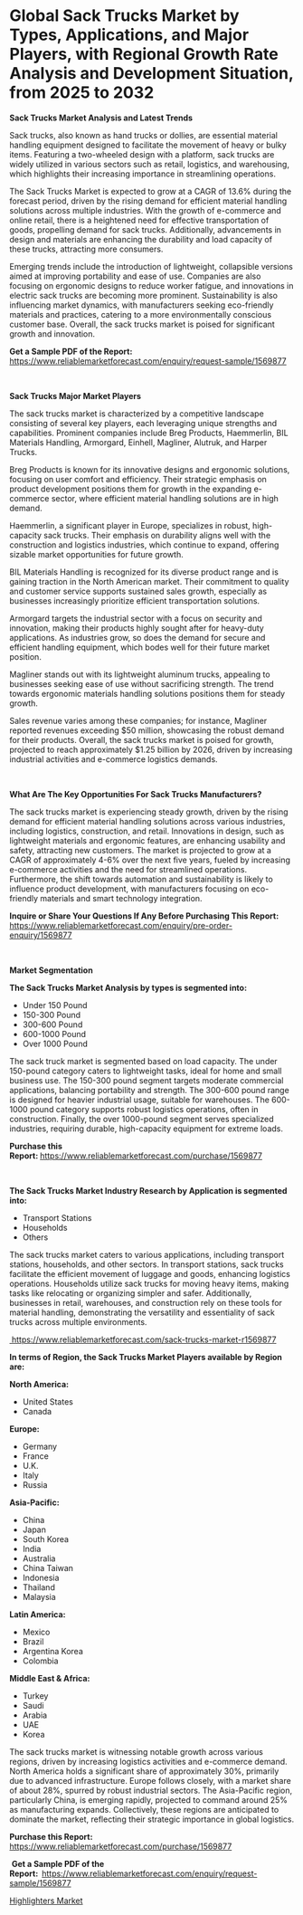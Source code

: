 <p><h1>Global Sack Trucks Market by Types, Applications, and Major Players, with Regional Growth Rate Analysis and Development Situation, from 2025 to 2032</h1></p><p><strong>Sack Trucks Market Analysis and Latest Trends</strong></p>
<p><p>Sack trucks, also known as hand trucks or dollies, are essential material handling equipment designed to facilitate the movement of heavy or bulky items. Featuring a two-wheeled design with a platform, sack trucks are widely utilized in various sectors such as retail, logistics, and warehousing, which highlights their increasing importance in streamlining operations.</p><p>The Sack Trucks Market is expected to grow at a CAGR of 13.6% during the forecast period, driven by the rising demand for efficient material handling solutions across multiple industries. With the growth of e-commerce and online retail, there is a heightened need for effective transportation of goods, propelling demand for sack trucks. Additionally, advancements in design and materials are enhancing the durability and load capacity of these trucks, attracting more consumers.</p><p>Emerging trends include the introduction of lightweight, collapsible versions aimed at improving portability and ease of use. Companies are also focusing on ergonomic designs to reduce worker fatigue, and innovations in electric sack trucks are becoming more prominent. Sustainability is also influencing market dynamics, with manufacturers seeking eco-friendly materials and practices, catering to a more environmentally conscious customer base. Overall, the sack trucks market is poised for significant growth and innovation.</p></p>
<p><strong>Get a Sample PDF of the Report:&nbsp;</strong> <a href="https://www.reliablemarketforecast.com/enquiry/request-sample/1569877?utm_campaign=2736&utm_medium=2&utm_source=Github&utm_content=ia&utm_term=25032025&utm_id=sack-trucks">https://www.reliablemarketforecast.com/enquiry/request-sample/1569877</a></p>
<p>&nbsp;</p>
<p><strong>Sack Trucks Major Market Players</strong></p>
<p><p>The sack trucks market is characterized by a competitive landscape consisting of several key players, each leveraging unique strengths and capabilities. Prominent companies include Breg Products, Haemmerlin, BIL Materials Handling, Armorgard, Einhell, Magliner, Alutruk, and Harper Trucks.</p><p>Breg Products is known for its innovative designs and ergonomic solutions, focusing on user comfort and efficiency. Their strategic emphasis on product development positions them for growth in the expanding e-commerce sector, where efficient material handling solutions are in high demand.</p><p>Haemmerlin, a significant player in Europe, specializes in robust, high-capacity sack trucks. Their emphasis on durability aligns well with the construction and logistics industries, which continue to expand, offering sizable market opportunities for future growth.</p><p>BIL Materials Handling is recognized for its diverse product range and is gaining traction in the North American market. Their commitment to quality and customer service supports sustained sales growth, especially as businesses increasingly prioritize efficient transportation solutions.</p><p>Armorgard targets the industrial sector with a focus on security and innovation, making their products highly sought after for heavy-duty applications. As industries grow, so does the demand for secure and efficient handling equipment, which bodes well for their future market position.</p><p>Magliner stands out with its lightweight aluminum trucks, appealing to businesses seeking ease of use without sacrificing strength. The trend towards ergonomic materials handling solutions positions them for steady growth.</p><p>Sales revenue varies among these companies; for instance, Magliner reported revenues exceeding $50 million, showcasing the robust demand for their products. Overall, the sack trucks market is poised for growth, projected to reach approximately $1.25 billion by 2026, driven by increasing industrial activities and e-commerce logistics demands.</p></p>
<p>&nbsp;</p>
<p><strong>What Are The Key Opportunities For Sack Trucks Manufacturers?</strong></p>
<p><p>The sack trucks market is experiencing steady growth, driven by the rising demand for efficient material handling solutions across various industries, including logistics, construction, and retail. Innovations in design, such as lightweight materials and ergonomic features, are enhancing usability and safety, attracting new customers. The market is projected to grow at a CAGR of approximately 4-6% over the next five years, fueled by increasing e-commerce activities and the need for streamlined operations. Furthermore, the shift towards automation and sustainability is likely to influence product development, with manufacturers focusing on eco-friendly materials and smart technology integration.</p></p>
<p><strong>Inquire or Share Your Questions If Any Before Purchasing This Report:</strong> <a href="https://www.reliablemarketforecast.com/enquiry/pre-order-enquiry/1569877?utm_campaign=2736&utm_medium=2&utm_source=Github&utm_content=ia&utm_term=25032025&utm_id=sack-trucks">https://www.reliablemarketforecast.com/enquiry/pre-order-enquiry/1569877</a></p>
<p>&nbsp;</p>
<p><strong>Market Segmentation</strong></p>
<p><strong>The Sack Trucks Market Analysis by types is segmented into:</strong></p>
<p><ul><li>Under 150 Pound</li><li>150-300 Pound</li><li>300-600 Pound</li><li>600-1000 Pound</li><li>Over 1000 Pound</li></ul></p>
<p><p>The sack truck market is segmented based on load capacity. The under 150-pound category caters to lightweight tasks, ideal for home and small business use. The 150-300 pound segment targets moderate commercial applications, balancing portability and strength. The 300-600 pound range is designed for heavier industrial usage, suitable for warehouses. The 600-1000 pound category supports robust logistics operations, often in construction. Finally, the over 1000-pound segment serves specialized industries, requiring durable, high-capacity equipment for extreme loads.</p></p>
<p><strong>Purchase this Report:&nbsp;</strong><a href="https://www.reliablemarketforecast.com/purchase/1569877?utm_campaign=2736&utm_medium=2&utm_source=Github&utm_content=ia&utm_term=25032025&utm_id=sack-trucks">https://www.reliablemarketforecast.com/purchase/1569877</a></p>
<p>&nbsp;</p>
<p><strong>The Sack Trucks Market Industry Research by Application is segmented into:</strong></p>
<p><ul><li>Transport Stations</li><li>Households</li><li>Others</li></ul></p>
<p><p>The sack trucks market caters to various applications, including transport stations, households, and other sectors. In transport stations, sack trucks facilitate the efficient movement of luggage and goods, enhancing logistics operations. Households utilize sack trucks for moving heavy items, making tasks like relocating or organizing simpler and safer. Additionally, businesses in retail, warehouses, and construction rely on these tools for material handling, demonstrating the versatility and essentiality of sack trucks across multiple environments.</p></p>
<p><a href="https://www.reliablemarketforecast.com/sack-trucks-market-r1569877?utm_campaign=2736&utm_medium=2&utm_source=Github&utm_content=ia&utm_term=25032025&utm_id=sack-trucks">&nbsp;https://www.reliablemarketforecast.com/sack-trucks-market-r1569877</a></p>
<p><strong>In terms of Region, the Sack Trucks Market Players available by Region are:</strong></p>
<p>
    <p> <strong> North America: </strong>
        <ul>
            <li>United States</li>
            <li>Canada</li>
        </ul>
        </p> 
    <p> <strong> Europe: </strong>
        <ul>
            <li>Germany</li>
            <li>France</li>
            <li>U.K.</li>
            <li>Italy</li>
            <li>Russia</li>
        </ul>
        </p> 
    <p> <strong> Asia-Pacific: </strong>
        <ul>
            <li>China</li>
            <li>Japan</li>
            <li>South Korea</li>
            <li>India</li>
            <li>Australia</li>
            <li>China Taiwan</li>
            <li>Indonesia</li>
            <li>Thailand</li>
            <li>Malaysia</li>
        </ul>
        </p> 
    <p> <strong> Latin America: </strong>
        <ul>
            <li>Mexico</li>
            <li>Brazil</li>
            <li>Argentina Korea</li>
            <li>Colombia</li>
        </ul>
        </p> 
    <p> <strong> Middle East & Africa: </strong>
        <ul>
            <li>Turkey</li>
            <li>Saudi</li>
            <li>Arabia</li>
            <li>UAE</li>
            <li>Korea</li>
        </ul>
    </p>
    </p>
<p><p>The sack trucks market is witnessing notable growth across various regions, driven by increasing logistics activities and e-commerce demand. North America holds a significant share of approximately 30%, primarily due to advanced infrastructure. Europe follows closely, with a market share of about 28%, spurred by robust industrial sectors. The Asia-Pacific region, particularly China, is emerging rapidly, projected to command around 25% as manufacturing expands. Collectively, these regions are anticipated to dominate the market, reflecting their strategic importance in global logistics.</p></p>
<p><strong>Purchase this Report: </strong><a href="https://www.reliablemarketforecast.com/purchase/1569877?utm_campaign=2736&utm_medium=2&utm_source=Github&utm_content=ia&utm_term=25032025&utm_id=sack-trucks">https://www.reliablemarketforecast.com/purchase/1569877</a></p>
<p>&nbsp;<strong>Get a Sample PDF of the Report:&nbsp;&nbsp;</strong><a href="https://www.reliablemarketforecast.com/enquiry/request-sample/1569877?utm_campaign=2736&utm_medium=2&utm_source=Github&utm_content=ia&utm_term=25032025&utm_id=sack-trucks">https://www.reliablemarketforecast.com/enquiry/request-sample/1569877</a></p>
<p><strong></strong></p>
<p><p><a href="https://github.com/elitasvimal/Market-Research-Report-List-1/blob/main/highlighters-market.md?utm_campaign=2736&utm_medium=2&utm_source=Github&utm_content=ia&utm_term=25032025&utm_id=sack-trucks">Highlighters Market</a></p></p>